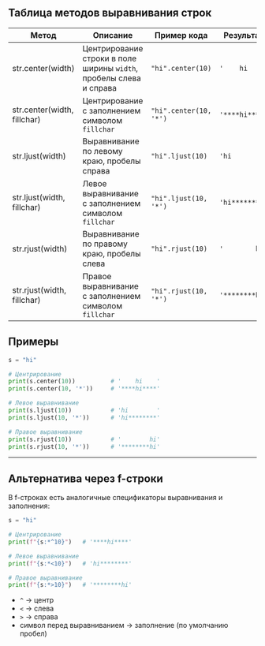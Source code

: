 ## Таблица методов выравнивания строк


| Метод             | Описание                                                        | Пример кода                       | Результат      |
|------------------|-----------------------------------------------------------------|-----------------------------------|----------------|
| str.center(width) | Центрирование строки в поле ширины `width`, пробелы слева и справа | `"hi".center(10)`                | `'    hi    '` |
| str.center(width, fillchar) | Центрирование с заполнением символом `fillchar`          | `"hi".center(10, '*')`           | `'****hi****'` |
| str.ljust(width)  | Выравнивание по левому краю, пробелы справа                     | `"hi".ljust(10)`                  | `'hi        '` |
| str.ljust(width, fillchar) | Левое выравнивание с заполнением символом `fillchar`      | `"hi".ljust(10, '*')`             | `'hi********'` |
| str.rjust(width)  | Выравнивание по правому краю, пробелы слева                     | `"hi".rjust(10)`                  | `'        hi'` |
| str.rjust(width, fillchar) | Правое выравнивание с заполнением символом `fillchar`     | `"hi".rjust(10, '*')`             | `'********hi'` |



## Примеры

```python
s = "hi"

# Центрирование
print(s.center(10))          # '    hi    '
print(s.center(10, '*'))     # '****hi****'

# Левое выравнивание
print(s.ljust(10))           # 'hi        '
print(s.ljust(10, '*'))      # 'hi********'

# Правое выравнивание
print(s.rjust(10))           # '        hi'
print(s.rjust(10, '*'))      # '********hi'
```

---

## Альтернатива через f-строки

В f-строках есть аналогичные спецификаторы выравнивания и заполнения:

```python
s = "hi"

# Центрирование
print(f"{s:*^10}")   # '****hi****'

# Левое выравнивание
print(f"{s:*<10}")   # 'hi********'

# Правое выравнивание
print(f"{s:*>10}")   # '********hi'
```

* `^` → центр
* `<` → слева
* `>` → справа
* символ перед выравниванием → заполнение (по умолчанию пробел)

